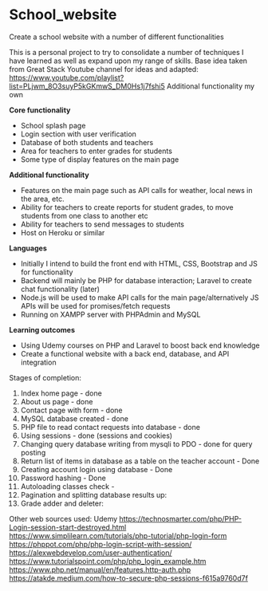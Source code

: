 # School_website
Create a school website with a number of different functionalities

This is a personal project to try to consolidate a number of techniques I have learned as well as expand upon my range of skills.
Base idea taken from Great Stack Youtube channel for ideas and adapted: https://www.youtube.com/playlist?list=PLjwm_8O3suyP5kGKmwS_DM0Hs1j7fshi5
Additional functionality my own

**Core functionality**
- School splash page
- Login section with user verification
- Database of both students and teachers
- Area for teachers to enter grades for students
- Some type of display features on the main page

**Additional functionality**
- Features on the main page such as API calls for weather, local news in the area, etc.
- Ability for teachers to create reports for student grades, to move students from one class to another etc
- Ability for teachers to send messages to students
- Host on Heroku or similar

**Languages**
- Initially I intend to build the front end with HTML, CSS, Bootstrap and JS for functionality
- Backend will mainly be PHP for database interaction; Laravel to create chat functionality (later)
- Node.js will be used to make API calls for the main page/alternatively JS APIs will be used for promises/fetch requests
- Running on XAMPP server with PHPAdmin and MySQL

**Learning outcomes**
- Using Udemy courses on PHP and Laravel to boost back end knowledge
- Create a functional website with a back end, database, and API integration


Stages of completion:
1. Index home page - done
2. About us page - done
3. Contact page with form - done
4. MySQL database created - done
5. PHP file to read contact requests into database - done
6. Using sessions - done (sessions and cookies)
7. Changing query database writing from mysqli to PDO - done for query posting
8. Return list of items in database as a table on the teacher account - Done
9. Creating account login using database - Done
10. Password hashing - Done
11. Autoloading classes check - 
12. Pagination and splitting database results up:
13. Grade adder and deleter: 


Other web sources used: 
Udemy
https://technosmarter.com/php/PHP-Login-session-start-destroyed.html
https://www.simplilearn.com/tutorials/php-tutorial/php-login-form
https://phppot.com/php/php-login-script-with-session/
https://alexwebdevelop.com/user-authentication/
https://www.tutorialspoint.com/php/php_login_example.htm
https://www.php.net/manual/en/features.http-auth.php
https://atakde.medium.com/how-to-secure-php-sessions-f615a9760d7f
